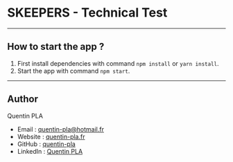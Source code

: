 # SKEEPERS - Technical Test

---------

## How to start the app ?

1. First install dependencies with command `npm install` or `yarn install`.
2. Start the app with command `npm start`.

-----------

## Author

Quentin PLA

- Email : [quentin-pla@hotmail.fr](mailto:quentin-pla@hotmail.fr)
- Website : [quentin-pla.fr](https://quentin-pla.fr)
- GitHub : [quentin-pla](https://github.com/quentin-pla)
- LinkedIn : [Quentin PLA](https://www.linkedin.com/in/quentin-pla/)
